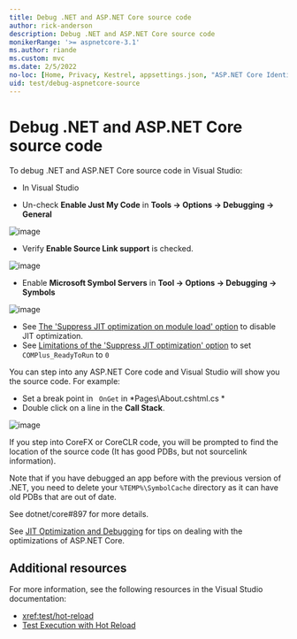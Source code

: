 ```yaml
---
title: Debug .NET and ASP.NET Core source code
author: rick-anderson
description: Debug .NET and ASP.NET Core source code
monikerRange: '>= aspnetcore-3.1'
ms.author: riande
ms.custom: mvc
ms.date: 2/5/2022
no-loc: [Home, Privacy, Kestrel, appsettings.json, "ASP.NET Core Identity", cookie, Cookie, Blazor, "Blazor Server", "Blazor WebAssembly", "Identity", "Let's Encrypt", Razor, SignalR]
uid: test/debug-aspnetcore-source
---
```

# Debug .NET and ASP.NET Core source code

To debug .NET and ASP.NET Core source code in Visual Studio:

* In Visual Studio 
 
* Un-check  **Enable Just  My Code**  in **Tools -> Options -> Debugging -> General**

![image](https://user-images.githubusercontent.com/3605364/31796868-22accaba-b4c7-11e7-8d8c-cb37ef5e8879.png)

* Verify **Enable Source Link support**  is checked.

![image](https://user-images.githubusercontent.com/3605364/31796932-691d53a2-b4c7-11e7-81f1-15ece80c67d0.png)

* Enable **Microsoft Symbol Servers** in **Tool -> Options -> Debugging -> Symbols**

![image](https://user-images.githubusercontent.com/3605364/31797007-b753bb92-b4c7-11e7-982e-530608d8aa04.png)

* See [The 'Suppress JIT optimization on module load' option](https://docs.microsoft.com/en-us/visualstudio/debugger/jit-optimization-and-debugging#the-suppress-jit-optimization-on-module-load-managed-only-option) to disable JIT optimization.
* See [Limitations of the 'Suppress JIT optimization' option](https://docs.microsoft.com/en-us/visualstudio/debugger/jit-optimization-and-debugging#limitations-of-the-suppress-jit-optimization-option) to set `COMPlus_ReadyToRun` to `0`
 
You can step into any ASP.NET Core code and Visual Studio will show you the source code.  For example:

* Set a break point in ` OnGet`  in *Pages\About.cshtml.cs *
* Double click on a line in the **Call Stack**.

![image](https://user-images.githubusercontent.com/3605364/31798032-38eb5a52-b4cd-11e7-9073-cb12414c860a.png)

If you step into CoreFX or CoreCLR code, you will be prompted to find the location of the source code (It has good PDBs, but not sourcelink information).  
 
Note that if you have debugged an app before with the previous version of .NET, you need to delete your `%TEMP%\SymbolCache` directory as it can have old PDBs that are out of date.

See dotnet/core#897 for more details.

See [JIT Optimization and Debugging](https://docs.microsoft.com/en-us/visualstudio/debugger/jit-optimization-and-debugging) for tips on dealing with the optimizations of ASP.NET Core.

## Additional resources

For more information, see the following resources in the Visual Studio documentation:

* <xref:test/hot-reload>
* [Test Execution with Hot Reload](/visualstudio/test/test-execution-with-hot-reload)
